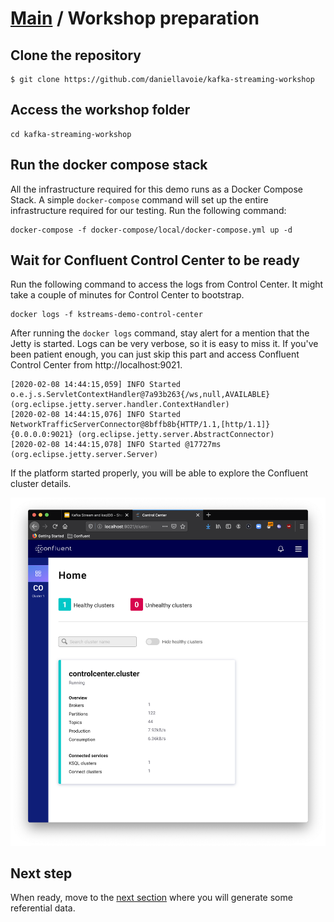 # [Main](../../README.md) / Workshop preparation

## Clone the repository

```
$ git clone https://github.com/daniellavoie/kafka-streaming-workshop
```

## Access the workshop folder

```
cd kafka-streaming-workshop
```

## Run the docker compose stack

All the infrastructure required for this demo runs as a Docker Compose Stack. A simple `docker-compose` command will set up the entire infrastructure required for our testing. Run the following command:

```
docker-compose -f docker-compose/local/docker-compose.yml up -d
```

## Wait for Confluent Control Center to be ready

Run the following command to access the logs from Control Center. It might take a couple of minutes for Control Center to bootstrap.

```
docker logs -f kstreams-demo-control-center
```

After running the `docker logs` command, stay alert for a mention that the Jetty is started. Logs can be very verbose, so it is easy to miss it. If you've been patient enough, you can just skip this part and access Confluent Control Center from http://localhost:9021.

```
[2020-02-08 14:44:15,059] INFO Started o.e.j.s.ServletContextHandler@7a93b263{/ws,null,AVAILABLE} (org.eclipse.jetty.server.handler.ContextHandler)
[2020-02-08 14:44:15,076] INFO Started NetworkTrafficServerConnector@8bffb8b{HTTP/1.1,[http/1.1]}{0.0.0.0:9021} (org.eclipse.jetty.server.AbstractConnector)
[2020-02-08 14:44:15,078] INFO Started @17727ms (org.eclipse.jetty.server.Server)
```

If the platform started properly, you will be able to explore the Confluent cluster details.

![Control-Center](control-center.png)

## Next step

When ready, move to the [next section](../connector/connector-linux.md) where you will generate some referential data. 